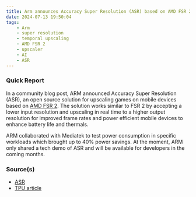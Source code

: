 ```yaml
---
title: Arm announces Accuracy Super Resolution (ASR) based on AMD FSR 2
date: 2024-07-13 19:50:04
tags:
    - Arm
    - super resolution
    - temporal upscaling
    - AMD FSR 2
    - upscaler
    - AI
    - ASR
---
```


### Quick Report

In a community blog post, ARM announced Accuracy Super Resolution (ASR), an open source solution for upscaling games on mobile devices based on [AMD FSR 2][def]. The solution works similar to FSR 2 by accepting a lower input resolution and upscaling in real time to a higher output resolution for improved frame rates and power efficient mobile devices to enhance battery life and thermals.
<!-- more -->

ARM collaborated with Mediatek to test power consumption in specific workloads which brought up to 40% power savings. At the moment, ARM only shared a tech demo of ASR and will be available for developers in the coming months.

### Source(s)

- [ASR][def2]
- [TPU article][def3]

[def]: https://gpuopen.com/fidelityfx-superresolution-2/
[def2]: https://community.arm.com/arm-community-blogs/b/graphics-gaming-and-vr-blog/posts/introducing-arm-accuracy-super-resolution
[def3]: https://www.techpowerup.com/324386/arm-unveils-accuracy-super-resolution-based-on-amd-fsr-2
